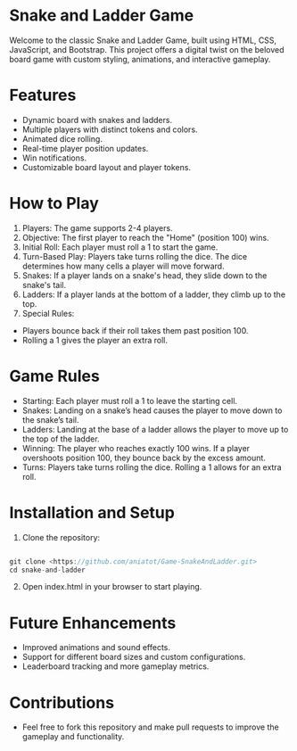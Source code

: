 # Snake and Ladder Game
Welcome to the classic Snake and Ladder Game, built using HTML, CSS, JavaScript, and Bootstrap. This project offers a digital twist on the beloved board game with custom styling, animations, and interactive gameplay.

# Features
 - Dynamic board with snakes and ladders.
 - Multiple players with distinct tokens and colors.
 - Animated dice rolling.
 - Real-time player position updates.
 - Win notifications.
 - Customizable board layout and player tokens.
# How to Play
1. Players: The game supports 2-4 players.
2. Objective: The first player to reach the "Home" (position 100) wins.
3. Initial Roll: Each player must roll a 1 to start the game.
4. Turn-Based Play: Players take turns rolling the dice. The dice determines how many cells a player will move forward.
5. Snakes: If a player lands on a snake's head, they slide down to the snake's tail.
6. Ladders: If a player lands at the bottom of a ladder, they climb up to the top.
7. Special Rules:
- Players bounce back if their roll takes them past position 100.
- Rolling a 1 gives the player an extra roll.
# Game Rules
- Starting: Each player must roll a 1 to leave the starting cell.
- Snakes: Landing on a snake’s head causes the player to move down to the snake’s tail.
- Ladders: Landing at the base of a ladder allows the player to move up to the top of the ladder.
- Winning: The player who reaches exactly 100 wins. If a player overshoots position 100, they bounce back by the excess amount.
- Turns: Players take turns rolling the dice. Rolling a 1 allows for an extra roll.
# Installation and Setup
1. Clone the repository:
```js

git clone <https://github.com/aniatot/Game-SnakeAndLadder.git>
cd snake-and-ladder

```
2. Open index.html in your browser to start playing.
# Future Enhancements
- Improved animations and sound effects.
- Support for different board sizes and custom configurations.
- Leaderboard tracking and more gameplay metrics.
# Contributions
- Feel free to fork this repository and make pull requests to improve the gameplay and functionality.
